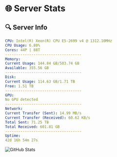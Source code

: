 # 🌐 Server Stats
## 🔍 Server Info
```yaml
CPU: Intel(R) Xeon(R) CPU E5-2699 v4 @ 1312.10MHz
CPU Usage: 6.80%
Cores: 44P | 88T
-----------------------------------
Memory:
Current Usage: 144.84 GB/503.74 GB
Available: 355.56 GB
-----------------------------------
Disk:
Current Usage: 114.63 GB/1.71 TB
Free: 1.51 TB
-----------------------------------
GPU:
No GPU detected
-----------------------------------
Network:
Current Transfer (Sent): 14.99 MB/s
Current Transfer (Received): 60.62 KB/s
Total Sent: 71.25 TB
Total Received: 601.81 GB
-----------------------------------
Uptime:
42d 16h 54m 27s
```
![GitHub Stats](https://img.shields.io/badge/Updated-2025-04-19_14:17:16-blue)